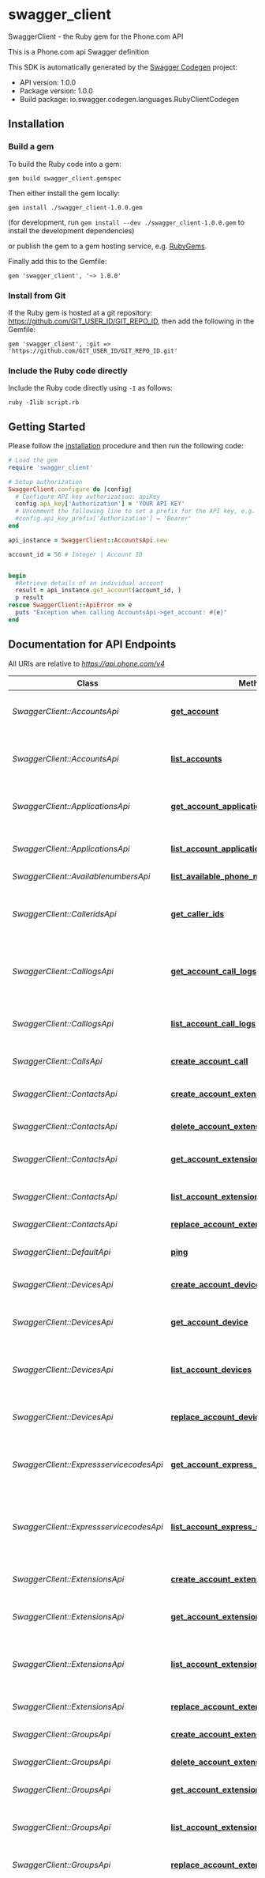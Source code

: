 # swagger_client

SwaggerClient - the Ruby gem for the Phone.com API

This is a Phone.com api Swagger definition

This SDK is automatically generated by the [Swagger Codegen](https://github.com/swagger-api/swagger-codegen) project:

- API version: 1.0.0
- Package version: 1.0.0
- Build package: io.swagger.codegen.languages.RubyClientCodegen

## Installation

### Build a gem

To build the Ruby code into a gem:

```shell
gem build swagger_client.gemspec
```

Then either install the gem locally:

```shell
gem install ./swagger_client-1.0.0.gem
```
(for development, run `gem install --dev ./swagger_client-1.0.0.gem` to install the development dependencies)

or publish the gem to a gem hosting service, e.g. [RubyGems](https://rubygems.org/).

Finally add this to the Gemfile:

    gem 'swagger_client', '~> 1.0.0'

### Install from Git

If the Ruby gem is hosted at a git repository: https://github.com/GIT_USER_ID/GIT_REPO_ID, then add the following in the Gemfile:

    gem 'swagger_client', :git => 'https://github.com/GIT_USER_ID/GIT_REPO_ID.git'

### Include the Ruby code directly

Include the Ruby code directly using `-I` as follows:

```shell
ruby -Ilib script.rb
```

## Getting Started

Please follow the [installation](#installation) procedure and then run the following code:
```ruby
# Load the gem
require 'swagger_client'

# Setup authorization
SwaggerClient.configure do |config|
  # Configure API key authorization: apiKey
  config.api_key['Authorization'] = 'YOUR API KEY'
  # Uncomment the following line to set a prefix for the API key, e.g. 'Bearer' (defaults to nil)
  #config.api_key_prefix['Authorization'] = 'Bearer'
end

api_instance = SwaggerClient::AccountsApi.new

account_id = 56 # Integer | Account ID


begin
  #Retrieve details of an individual account
  result = api_instance.get_account(account_id, )
  p result
rescue SwaggerClient::ApiError => e
  puts "Exception when calling AccountsApi->get_account: #{e}"
end

```

## Documentation for API Endpoints

All URIs are relative to *https://api.phone.com/v4*

Class | Method | HTTP request | Description
------------ | ------------- | ------------- | -------------
*SwaggerClient::AccountsApi* | [**get_account**](docs/AccountsApi.md#get_account) | **GET** /accounts/{account_id} | Retrieve details of an individual account
*SwaggerClient::AccountsApi* | [**list_accounts**](docs/AccountsApi.md#list_accounts) | **GET** /accounts | Get a list of accounts visible to the authenticated user or client
*SwaggerClient::ApplicationsApi* | [**get_account_application**](docs/ApplicationsApi.md#get_account_application) | **GET** /accounts/{account_id}/applications/{application_id} | Show details of an individual application
*SwaggerClient::ApplicationsApi* | [**list_account_applications**](docs/ApplicationsApi.md#list_account_applications) | **GET** /accounts/{account_id}/applications | Get a list of applications you have defined
*SwaggerClient::AvailablenumbersApi* | [**list_available_phone_numbers**](docs/AvailablenumbersApi.md#list_available_phone_numbers) | **GET** /phone-numbers/available | 
*SwaggerClient::CalleridsApi* | [**get_caller_ids**](docs/CalleridsApi.md#get_caller_ids) | **GET** /accounts/{account_id}/extensions/{extension_id}/caller-ids | Show the Caller ID options a given extension can use
*SwaggerClient::CalllogsApi* | [**get_account_call_logs**](docs/CalllogsApi.md#get_account_call_logs) | **GET** /accounts/{account_id}/call-logs/{call_id} | Show details of an individual Call Log entry
*SwaggerClient::CalllogsApi* | [**list_account_call_logs**](docs/CalllogsApi.md#list_account_call_logs) | **GET** /accounts/{account_id}/call-logs | Get a list of call details associated with your account
*SwaggerClient::CallsApi* | [**create_account_call**](docs/CallsApi.md#create_account_call) | **POST** /accounts/{account_id}/calls | Make a phone call
*SwaggerClient::ContactsApi* | [**create_account_extension_contact**](docs/ContactsApi.md#create_account_extension_contact) | **POST** /accounts/{account_id}/extensions/{extension_id}/contacts | Add a new address book contact for an extension
*SwaggerClient::ContactsApi* | [**delete_account_extension_contact**](docs/ContactsApi.md#delete_account_extension_contact) | **DELETE** /accounts/{account_id}/extensions/{extension_id}/contacts/{contact_id} | 
*SwaggerClient::ContactsApi* | [**get_account_extension_contact**](docs/ContactsApi.md#get_account_extension_contact) | **GET** /accounts/{account_id}/extensions/{extension_id}/contacts/{contact_id} | Retrieve the details of an address book contact
*SwaggerClient::ContactsApi* | [**list_account_extension_contacts**](docs/ContactsApi.md#list_account_extension_contacts) | **GET** /accounts/{account_id}/extensions/{extension_id}/contacts | Show a list of address book contacts
*SwaggerClient::ContactsApi* | [**replace_account_extension_contact**](docs/ContactsApi.md#replace_account_extension_contact) | **PUT** /accounts/{account_id}/extensions/{extension_id}/contacts/{contact_id} | 
*SwaggerClient::DefaultApi* | [**ping**](docs/DefaultApi.md#ping) | **GET** /ping | The default API command
*SwaggerClient::DevicesApi* | [**create_account_device**](docs/DevicesApi.md#create_account_device) | **POST** /accounts/{account_id}/devices | Register a generic VoIP device
*SwaggerClient::DevicesApi* | [**get_account_device**](docs/DevicesApi.md#get_account_device) | **GET** /accounts/{account_id}/devices/{device_id} | Show details of an individual VoIP device
*SwaggerClient::DevicesApi* | [**list_account_devices**](docs/DevicesApi.md#list_account_devices) | **GET** /accounts/{account_id}/devices | Get a list of VoIP devices associated with your account
*SwaggerClient::DevicesApi* | [**replace_account_device**](docs/DevicesApi.md#replace_account_device) | **PUT** /accounts/{account_id}/devices/{device_id} | Update the settings for an individual VoIP device
*SwaggerClient::ExpressservicecodesApi* | [**get_account_express_srv_code**](docs/ExpressservicecodesApi.md#get_account_express_srv_code) | **GET** /accounts/{account_id}/express-service-codes/{code_id} | Show details of an account Express Service Code
*SwaggerClient::ExpressservicecodesApi* | [**list_account_express_srv_codes**](docs/ExpressservicecodesApi.md#list_account_express_srv_codes) | **GET** /accounts/{account_id}/express-service-codes | Get the Express Service Code associated with your account in list format
*SwaggerClient::ExtensionsApi* | [**create_account_extension**](docs/ExtensionsApi.md#create_account_extension) | **POST** /accounts/{account_id}/extensions | Create an individual extension
*SwaggerClient::ExtensionsApi* | [**get_account_extension**](docs/ExtensionsApi.md#get_account_extension) | **GET** /accounts/{account_id}/extensions/{extension_id} | Show details of an individual extension
*SwaggerClient::ExtensionsApi* | [**list_account_extensions**](docs/ExtensionsApi.md#list_account_extensions) | **GET** /accounts/{account_id}/extensions | Get a list of extensions visible to the authenticated user or client
*SwaggerClient::ExtensionsApi* | [**replace_account_extension**](docs/ExtensionsApi.md#replace_account_extension) | **PUT** /accounts/{account_id}/extensions/{extension_id} | Replace an individual extension
*SwaggerClient::GroupsApi* | [**create_account_extension_contact_group**](docs/GroupsApi.md#create_account_extension_contact_group) | **POST** /accounts/{account_id}/extensions/{extension_id}/contact-groups | 
*SwaggerClient::GroupsApi* | [**delete_account_extension_contact_group**](docs/GroupsApi.md#delete_account_extension_contact_group) | **DELETE** /accounts/{account_id}/extensions/{extension_id}/contact-groups/{group_id} | Delete an addressbook group
*SwaggerClient::GroupsApi* | [**get_account_extension_contact_group**](docs/GroupsApi.md#get_account_extension_contact_group) | **GET** /accounts/{account_id}/extensions/{extension_id}/contact-groups/{group_id} | 
*SwaggerClient::GroupsApi* | [**list_account_extension_contact_groups**](docs/GroupsApi.md#list_account_extension_contact_groups) | **GET** /accounts/{account_id}/extensions/{extension_id}/contact-groups | Show a list of contact groups belonging to an extension
*SwaggerClient::GroupsApi* | [**replace_account_extension_contact_group**](docs/GroupsApi.md#replace_account_extension_contact_group) | **PUT** /accounts/{account_id}/extensions/{extension_id}/contact-groups/{group_id} | 
*SwaggerClient::MediaApi* | [**create_account_media_files**](docs/MediaApi.md#create_account_media_files) | **POST** /accounts/{account_id}/media/files | Add a media object to your account that can be used as a greeting or hold music. Users may create a media by using the built-in Text-to-speech (TTS) facility or upload a file of their choice. (Note: The maximum size for media files or JSON objects included with a POST or PUT request is 10 MB)
*SwaggerClient::MediaApi* | [**create_account_media_tts**](docs/MediaApi.md#create_account_media_tts) | **POST** /accounts/{account_id}/media/tts | Add a media object to your account that can be used as a greeting or hold music. Users may create a media by using the built-in Text-to-speech (TTS) facility or upload a file of their choice. (Note: The maximum size for media files or JSON objects included with a POST or PUT request is 10 MB)
*SwaggerClient::MediaApi* | [**delete_account_media**](docs/MediaApi.md#delete_account_media) | **DELETE** /accounts/{account_id}/media/{media_id} | Delete an individual media record
*SwaggerClient::MediaApi* | [**get_account_media**](docs/MediaApi.md#get_account_media) | **GET** /accounts/{account_id}/media/{media_id} | Show details of an individual media recording (Greeting or Hold Music)
*SwaggerClient::MediaApi* | [**list_account_media**](docs/MediaApi.md#list_account_media) | **GET** /accounts/{account_id}/media | Get a list of media recordings for an account
*SwaggerClient::MediaApi* | [**replace_account_media_files**](docs/MediaApi.md#replace_account_media_files) | **PUT** /accounts/{account_id}/media/files/{media_id} | Update a media object to your account. Note: The maximum size for media files or JSON objects included with a POST or PUT request is 10 MB.
*SwaggerClient::MediaApi* | [**replace_account_media_tts**](docs/MediaApi.md#replace_account_media_tts) | **PUT** /accounts/{account_id}/media/tts/{media_id} | Update a media object to your account. Note: The maximum size for media files or JSON objects included with a POST or PUT request is 10 MB.
*SwaggerClient::MenusApi* | [**create_account_menu**](docs/MenusApi.md#create_account_menu) | **POST** /accounts/{account_id}/menus | Create an individual menu
*SwaggerClient::MenusApi* | [**delete_account_menu**](docs/MenusApi.md#delete_account_menu) | **DELETE** /accounts/{account_id}/menus/{menu_id} | Delete an individual menu
*SwaggerClient::MenusApi* | [**get_account_menu**](docs/MenusApi.md#get_account_menu) | **GET** /accounts/{account_id}/menus/{menu_id} | Show details of an individual menu
*SwaggerClient::MenusApi* | [**list_account_menus**](docs/MenusApi.md#list_account_menus) | **GET** /accounts/{account_id}/menus | Get a list of menus for an account
*SwaggerClient::MenusApi* | [**replace_account_menu**](docs/MenusApi.md#replace_account_menu) | **PUT** /accounts/{account_id}/menus/{menu_id} | Replace an individual menu
*SwaggerClient::NumberregionsApi* | [**list_available_phone_number_regions**](docs/NumberregionsApi.md#list_available_phone_number_regions) | **GET** /phone-numbers/available/regions | 
*SwaggerClient::PhonenumbersApi* | [**create_account_phone_number**](docs/PhonenumbersApi.md#create_account_phone_number) | **POST** /accounts/{account_id}/phone-numbers | Add a phone number to an account
*SwaggerClient::PhonenumbersApi* | [**get_account_phone_number**](docs/PhonenumbersApi.md#get_account_phone_number) | **GET** /accounts/{account_id}/phone-numbers/{number_id} | Show details of an individual phone number
*SwaggerClient::PhonenumbersApi* | [**list_account_phone_numbers**](docs/PhonenumbersApi.md#list_account_phone_numbers) | **GET** /accounts/{account_id}/phone-numbers | Get a list of phone numbers registered to an account
*SwaggerClient::PhonenumbersApi* | [**replace_account_phone_number**](docs/PhonenumbersApi.md#replace_account_phone_number) | **PUT** /accounts/{account_id}/phone-numbers/{number_id} | Update the settings for an existing phone number on your account
*SwaggerClient::QueuesApi* | [**create_account_queue**](docs/QueuesApi.md#create_account_queue) | **POST** /accounts/{account_id}/queues | Create a queue
*SwaggerClient::QueuesApi* | [**delete_account_queue**](docs/QueuesApi.md#delete_account_queue) | **DELETE** /accounts/{account_id}/queues/{queue_id} | Delete a queue
*SwaggerClient::QueuesApi* | [**get_account_queue**](docs/QueuesApi.md#get_account_queue) | **GET** /accounts/{account_id}/queues/{queue_id} | Show details of an individual queue
*SwaggerClient::QueuesApi* | [**list_account_queues**](docs/QueuesApi.md#list_account_queues) | **GET** /accounts/{account_id}/queues | Get a list of queues for an account
*SwaggerClient::QueuesApi* | [**replace_account_queue**](docs/QueuesApi.md#replace_account_queue) | **PUT** /accounts/{account_id}/queues/{queue_id} | Replace a queue
*SwaggerClient::RoutesApi* | [**create_route**](docs/RoutesApi.md#create_route) | **POST** /accounts/{account_id}/routes | Add a new address book contact for an extension
*SwaggerClient::RoutesApi* | [**delete_account_route**](docs/RoutesApi.md#delete_account_route) | **DELETE** /accounts/{account_id}/routes/{route_id} | 
*SwaggerClient::RoutesApi* | [**get_account_route**](docs/RoutesApi.md#get_account_route) | **GET** /accounts/{account_id}/routes/{route_id} | Show details of an individual route
*SwaggerClient::RoutesApi* | [**list_account_routes**](docs/RoutesApi.md#list_account_routes) | **GET** /accounts/{account_id}/routes | Get a list of routes for an account
*SwaggerClient::RoutesApi* | [**replace_account_route**](docs/RoutesApi.md#replace_account_route) | **PUT** /accounts/{account_id}/routes/{route_id} | 
*SwaggerClient::SchedulesApi* | [**get_account_schedule**](docs/SchedulesApi.md#get_account_schedule) | **GET** /accounts/{account_id}/schedules/{schedule_id} | Show details of an individual schedule
*SwaggerClient::SchedulesApi* | [**list_account_schedules**](docs/SchedulesApi.md#list_account_schedules) | **GET** /accounts/{account_id}/schedules | Get a list of schedules for an account
*SwaggerClient::SmsApi* | [**create_account_sms**](docs/SmsApi.md#create_account_sms) | **POST** /accounts/{account_id}/sms | Send a SMS to one or a group of recipients
*SwaggerClient::SmsApi* | [**get_account_sms**](docs/SmsApi.md#get_account_sms) | **GET** /accounts/{account_id}/sms/{sms_id} | Show details of an individual SMS
*SwaggerClient::SmsApi* | [**list_account_sms**](docs/SmsApi.md#list_account_sms) | **GET** /accounts/{account_id}/sms | Get a list of SMS messages for an account
*SwaggerClient::SubaccountsApi* | [**create_account_subaccount**](docs/SubaccountsApi.md#create_account_subaccount) | **POST** /accounts/{account_id}/subaccounts | Add a subaccount for the authenticated user or client
*SwaggerClient::SubaccountsApi* | [**list_account_subaccounts**](docs/SubaccountsApi.md#list_account_subaccounts) | **GET** /accounts/{account_id}/subaccounts | Get a list of subaccounts for the authenticated user or client
*SwaggerClient::TrunksApi* | [**create_account_trunk**](docs/TrunksApi.md#create_account_trunk) | **POST** /accounts/{account_id}/trunks | Add a trunk record with SIP information
*SwaggerClient::TrunksApi* | [**delete_account_trunk**](docs/TrunksApi.md#delete_account_trunk) | **DELETE** /accounts/{account_id}/trunks/{trunk_id} | Delete a trunk from account
*SwaggerClient::TrunksApi* | [**get_account_trunk**](docs/TrunksApi.md#get_account_trunk) | **GET** /accounts/{account_id}/trunks/{trunk_id} | Show details of an individual trunk
*SwaggerClient::TrunksApi* | [**list_account_trunks**](docs/TrunksApi.md#list_account_trunks) | **GET** /accounts/{account_id}/trunks | Get a list of trunks for an account
*SwaggerClient::TrunksApi* | [**replace_account_trunk**](docs/TrunksApi.md#replace_account_trunk) | **PUT** /accounts/{account_id}/trunks/{trunk_id} | Replace parameters in a trunk


## Documentation for Models

 - [SwaggerClient::AccountFull](docs/AccountFull.md)
 - [SwaggerClient::AccountSummary](docs/AccountSummary.md)
 - [SwaggerClient::Address](docs/Address.md)
 - [SwaggerClient::AddressListContacts](docs/AddressListContacts.md)
 - [SwaggerClient::ApplicationFull](docs/ApplicationFull.md)
 - [SwaggerClient::ApplicationSummary](docs/ApplicationSummary.md)
 - [SwaggerClient::AvailableNumbersFull](docs/AvailableNumbersFull.md)
 - [SwaggerClient::CallDetails](docs/CallDetails.md)
 - [SwaggerClient::CallFull](docs/CallFull.md)
 - [SwaggerClient::CallLogFull](docs/CallLogFull.md)
 - [SwaggerClient::CallNotifications](docs/CallNotifications.md)
 - [SwaggerClient::CallerIdFull](docs/CallerIdFull.md)
 - [SwaggerClient::CallerIdPhoneNumber](docs/CallerIdPhoneNumber.md)
 - [SwaggerClient::ContactAccount](docs/ContactAccount.md)
 - [SwaggerClient::ContactFull](docs/ContactFull.md)
 - [SwaggerClient::ContactSubaccount](docs/ContactSubaccount.md)
 - [SwaggerClient::ContactSummary](docs/ContactSummary.md)
 - [SwaggerClient::CreateCallParams](docs/CreateCallParams.md)
 - [SwaggerClient::CreateContactParams](docs/CreateContactParams.md)
 - [SwaggerClient::CreateDeviceParams](docs/CreateDeviceParams.md)
 - [SwaggerClient::CreateExtensionParams](docs/CreateExtensionParams.md)
 - [SwaggerClient::CreateGroupParams](docs/CreateGroupParams.md)
 - [SwaggerClient::CreateMediaParams](docs/CreateMediaParams.md)
 - [SwaggerClient::CreateMenuParams](docs/CreateMenuParams.md)
 - [SwaggerClient::CreatePhoneNumberParams](docs/CreatePhoneNumberParams.md)
 - [SwaggerClient::CreateQueueParams](docs/CreateQueueParams.md)
 - [SwaggerClient::CreateRouteParams](docs/CreateRouteParams.md)
 - [SwaggerClient::CreateSmsParams](docs/CreateSmsParams.md)
 - [SwaggerClient::CreateSubaccountParams](docs/CreateSubaccountParams.md)
 - [SwaggerClient::CreateTrunkParams](docs/CreateTrunkParams.md)
 - [SwaggerClient::DeleteContact](docs/DeleteContact.md)
 - [SwaggerClient::DeleteGroup](docs/DeleteGroup.md)
 - [SwaggerClient::DeleteMedia](docs/DeleteMedia.md)
 - [SwaggerClient::DeleteMenu](docs/DeleteMenu.md)
 - [SwaggerClient::DeleteQueue](docs/DeleteQueue.md)
 - [SwaggerClient::DeleteRoute](docs/DeleteRoute.md)
 - [SwaggerClient::DeleteTrunk](docs/DeleteTrunk.md)
 - [SwaggerClient::DeviceFull](docs/DeviceFull.md)
 - [SwaggerClient::DeviceMembership](docs/DeviceMembership.md)
 - [SwaggerClient::DeviceSummary](docs/DeviceSummary.md)
 - [SwaggerClient::Email](docs/Email.md)
 - [SwaggerClient::ExpressServiceCodeFull](docs/ExpressServiceCodeFull.md)
 - [SwaggerClient::ExtensionFull](docs/ExtensionFull.md)
 - [SwaggerClient::ExtensionSummary](docs/ExtensionSummary.md)
 - [SwaggerClient::FilterCallLogs](docs/FilterCallLogs.md)
 - [SwaggerClient::FilterIdArray](docs/FilterIdArray.md)
 - [SwaggerClient::FilterIdDirectionFrom](docs/FilterIdDirectionFrom.md)
 - [SwaggerClient::FilterIdExtensionNameArray](docs/FilterIdExtensionNameArray.md)
 - [SwaggerClient::FilterIdGroupIdUpdatedAtArray](docs/FilterIdGroupIdUpdatedAtArray.md)
 - [SwaggerClient::FilterIdNameArray](docs/FilterIdNameArray.md)
 - [SwaggerClient::FilterIdNamePhoneNumberArray](docs/FilterIdNamePhoneNumberArray.md)
 - [SwaggerClient::FilterListAvailableNumbers](docs/FilterListAvailableNumbers.md)
 - [SwaggerClient::FilterListPhoneNumbersRegions](docs/FilterListPhoneNumbersRegions.md)
 - [SwaggerClient::FilterNameNumberArray](docs/FilterNameNumberArray.md)
 - [SwaggerClient::Greeting](docs/Greeting.md)
 - [SwaggerClient::GroupFull](docs/GroupFull.md)
 - [SwaggerClient::GroupListContacts](docs/GroupListContacts.md)
 - [SwaggerClient::GroupSummary](docs/GroupSummary.md)
 - [SwaggerClient::HoldMusic](docs/HoldMusic.md)
 - [SwaggerClient::Line](docs/Line.md)
 - [SwaggerClient::ListAccounts](docs/ListAccounts.md)
 - [SwaggerClient::ListApplications](docs/ListApplications.md)
 - [SwaggerClient::ListAvailableNumbers](docs/ListAvailableNumbers.md)
 - [SwaggerClient::ListCallLogs](docs/ListCallLogs.md)
 - [SwaggerClient::ListCallerIds](docs/ListCallerIds.md)
 - [SwaggerClient::ListContacts](docs/ListContacts.md)
 - [SwaggerClient::ListDevices](docs/ListDevices.md)
 - [SwaggerClient::ListExpressServiceCodes](docs/ListExpressServiceCodes.md)
 - [SwaggerClient::ListExtensions](docs/ListExtensions.md)
 - [SwaggerClient::ListGroups](docs/ListGroups.md)
 - [SwaggerClient::ListMedia](docs/ListMedia.md)
 - [SwaggerClient::ListMenus](docs/ListMenus.md)
 - [SwaggerClient::ListPhoneNumbers](docs/ListPhoneNumbers.md)
 - [SwaggerClient::ListPhoneNumbersRegions](docs/ListPhoneNumbersRegions.md)
 - [SwaggerClient::ListQueues](docs/ListQueues.md)
 - [SwaggerClient::ListRoutes](docs/ListRoutes.md)
 - [SwaggerClient::ListSchedules](docs/ListSchedules.md)
 - [SwaggerClient::ListSms](docs/ListSms.md)
 - [SwaggerClient::ListTrunks](docs/ListTrunks.md)
 - [SwaggerClient::MediaFull](docs/MediaFull.md)
 - [SwaggerClient::MediaSummary](docs/MediaSummary.md)
 - [SwaggerClient::Member](docs/Member.md)
 - [SwaggerClient::MenuFull](docs/MenuFull.md)
 - [SwaggerClient::MenuSummary](docs/MenuSummary.md)
 - [SwaggerClient::Notification](docs/Notification.md)
 - [SwaggerClient::Option](docs/Option.md)
 - [SwaggerClient::PhoneNumberContact](docs/PhoneNumberContact.md)
 - [SwaggerClient::PhoneNumberFull](docs/PhoneNumberFull.md)
 - [SwaggerClient::PhoneNumbersRegionFull](docs/PhoneNumbersRegionFull.md)
 - [SwaggerClient::PingResponse](docs/PingResponse.md)
 - [SwaggerClient::QueueFull](docs/QueueFull.md)
 - [SwaggerClient::QueueSummary](docs/QueueSummary.md)
 - [SwaggerClient::Recipient](docs/Recipient.md)
 - [SwaggerClient::ReplaceExtensionParams](docs/ReplaceExtensionParams.md)
 - [SwaggerClient::ReplaceMenuParams](docs/ReplaceMenuParams.md)
 - [SwaggerClient::ReplacePhoneNumberParams](docs/ReplacePhoneNumberParams.md)
 - [SwaggerClient::RouteFull](docs/RouteFull.md)
 - [SwaggerClient::RouteSummary](docs/RouteSummary.md)
 - [SwaggerClient::RuleSet](docs/RuleSet.md)
 - [SwaggerClient::RuleSetAction](docs/RuleSetAction.md)
 - [SwaggerClient::RuleSetFilter](docs/RuleSetFilter.md)
 - [SwaggerClient::RuleSetForwardItem](docs/RuleSetForwardItem.md)
 - [SwaggerClient::ScheduleFull](docs/ScheduleFull.md)
 - [SwaggerClient::ScheduleSummary](docs/ScheduleSummary.md)
 - [SwaggerClient::SipAuthentication](docs/SipAuthentication.md)
 - [SwaggerClient::SmsForwarding](docs/SmsForwarding.md)
 - [SwaggerClient::SmsForwardingParams](docs/SmsForwardingParams.md)
 - [SwaggerClient::SmsFull](docs/SmsFull.md)
 - [SwaggerClient::SortCallLogs](docs/SortCallLogs.md)
 - [SwaggerClient::SortId](docs/SortId.md)
 - [SwaggerClient::SortIdCreatedAt](docs/SortIdCreatedAt.md)
 - [SwaggerClient::SortIdExtensionName](docs/SortIdExtensionName.md)
 - [SwaggerClient::SortIdName](docs/SortIdName.md)
 - [SwaggerClient::SortIdNamePhoneNumber](docs/SortIdNamePhoneNumber.md)
 - [SwaggerClient::SortIdUpdatedAt](docs/SortIdUpdatedAt.md)
 - [SwaggerClient::SortListAvailableNumbers](docs/SortListAvailableNumbers.md)
 - [SwaggerClient::SortListPhoneNumbersRegions](docs/SortListPhoneNumbersRegions.md)
 - [SwaggerClient::SortNameNumber](docs/SortNameNumber.md)
 - [SwaggerClient::TrunkFull](docs/TrunkFull.md)
 - [SwaggerClient::TrunkSummary](docs/TrunkSummary.md)
 - [SwaggerClient::Voicemail](docs/Voicemail.md)


## Documentation for Authorization


### apiKey

- **Type**: API key
- **API key parameter name**: Authorization
- **Location**: HTTP header

